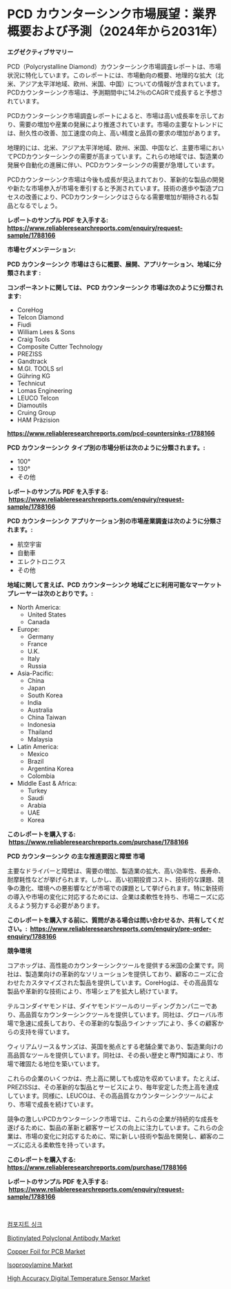 <p><h1>PCD カウンターシンク市場展望：業界概要および予測（2024年から2031年）</h1></p><p><strong>エグゼクティブサマリー</strong></p>
<p><p>PCD（Polycrystalline Diamond）カウンターシンク市場調査レポートは、市場状況に特化しています。このレポートには、市場動向の概要、地理的な拡大（北米、アジア太平洋地域、欧州、米国、中国）についての情報が含まれています。PCDカウンターシンク市場は、予測期間中に14.2％のCAGRで成長すると予想されています。</p><p>PCDカウンターシンク市場調査レポートによると、市場は高い成長率を示しており、需要の増加や産業の発展により推進されています。市場の主要なトレンドには、耐久性の改善、加工速度の向上、高い精度と品質の要求の増加があります。</p><p>地理的には、北米、アジア太平洋地域、欧州、米国、中国など、主要市場においてPCDカウンターシンクの需要が高まっています。これらの地域では、製造業の発展や自動化の進展に伴い、PCDカウンターシンクの需要が急増しています。</p><p>PCDカウンターシンク市場は今後も成長が見込まれており、革新的な製品の開発や新たな市場参入が市場を牽引すると予測されています。技術の進歩や製造プロセスの改善により、PCDカウンターシンクはさらなる需要増加が期待される製品となるでしょう。</p></p>
<p><strong>レポートのサンプル PDF を入手する: <a href="https://www.reliableresearchreports.com/enquiry/request-sample/1788166">https://www.reliableresearchreports.com/enquiry/request-sample/1788166</a></strong></p>
<p><strong>市場セグメンテーション:</strong></p>
<p><strong> PCD カウンターシンク 市場はさらに概要、展開、アプリケーション、地域に分類されます :</strong></p>
<p><strong>コンポーネントに関しては、 PCD カウンターシンク 市場は次のように分類されます: &nbsp;</strong></p>
<p><ul><li>CoreHog</li><li>Telcon Diamond</li><li>Fiudi</li><li>William Lees & Sons</li><li>Craig Tools</li><li>Composite Cutter Technology</li><li>PREZISS</li><li>Gandtrack</li><li>M.GI. TOOLS srl</li><li>Gühring KG</li><li>Technicut</li><li>Lomas Engineering</li><li>LEUCO Telcon</li><li>Diamoutils</li><li>Cruing Group</li><li>HAM Präzision</li></ul></p>
<p><strong><a href="https://www.reliableresearchreports.com/pcd-countersinks-r1788166">https://www.reliableresearchreports.com/pcd-countersinks-r1788166</a></strong></p>
<p><strong> PCD カウンターシンク タイプ別の市場分析は次のように分類されます。:</strong></p>
<p><ul><li>100°</li><li>130°</li><li>その他</li></ul></p>
<p><strong>レポートのサンプル PDF を入手する: &nbsp;<a href="https://www.reliableresearchreports.com/enquiry/request-sample/1788166">https://www.reliableresearchreports.com/enquiry/request-sample/1788166</a></strong></p>
<p><strong> PCD カウンターシンク アプリケーション別の市場産業調査は次のように分類されます。:</strong></p>
<p><ul><li>航空宇宙</li><li>自動車</li><li>エレクトロニクス</li><li>その他</li></ul></p>
<p><strong>地域に関して言えば、PCD カウンターシンク 地域ごとに利用可能なマーケットプレーヤーは次のとおりです。:</strong></p>
<p><ul>
    <li>
        North America:
        <ul>
            <li>United States</li>
            <li>Canada</li>
        </ul>
    </li>
    <li>
        Europe:
        <ul>
            <li>Germany</li>
            <li>France</li>
            <li>U.K.</li>
            <li>Italy</li>
            <li>Russia</li>
        </ul>
    </li>
    <li>
        Asia-Pacific:
        <ul>
            <li>China</li>
            <li>Japan</li>
            <li>South Korea</li>
            <li>India</li>
            <li>Australia</li>
            <li>China Taiwan</li>
            <li>Indonesia</li>
            <li>Thailand</li>
            <li>Malaysia</li>
        </ul>
    </li>
    <li>
        Latin America:
        <ul>
            <li>Mexico</li>
            <li>Brazil</li>
            <li>Argentina Korea</li>
            <li>Colombia</li>
        </ul>
    </li>
    <li>
        Middle East & Africa:
        <ul>
            <li>Turkey</li>
            <li>Saudi</li>
            <li>Arabia</li>
            <li>UAE</li>
            <li>Korea</li>
        </ul>
    </li>
    </ul></p>
<p><strong>このレポートを購入する: &nbsp;<a href="https://www.reliableresearchreports.com/purchase/1788166">https://www.reliableresearchreports.com/purchase/1788166</a></strong></p>
<p><strong>PCD カウンターシンク の主な推進要因と障壁 市場</strong></p>
<p><p>主要なドライバーと障壁は、需要の増加、製造業の拡大、高い効率性、長寿命、耐摩耗性などが挙げられます。しかし、高い初期投資コスト、技術的な課題、競争の激化、環境への悪影響などが市場での課題として挙げられます。特に新技術の導入や市場の変化に対応するためには、企業は柔軟性を持ち、市場ニーズに応えるよう努力する必要があります。</p></p>
<p><strong>このレポートを購入する前に、質問がある場合は問い合わせるか、共有してください。:&nbsp; <a href="https://www.reliableresearchreports.com/enquiry/pre-order-enquiry/1788166">https://www.reliableresearchreports.com/enquiry/pre-order-enquiry/1788166</a></strong></p>
<p><strong>競争環境</strong></p>
<p><p>コアホッグは、高性能のカウンターシンクツールを提供する米国の企業です。同社は、製造業向けの革新的なソリューションを提供しており、顧客のニーズに合わせたカスタマイズされた製品を提供しています。CoreHogは、その高品質な製品や革新的な技術により、市場シェアを拡大し続けています。</p><p>テルコンダイヤモンドは、ダイヤモンドツールのリーディングカンパニーであり、高品質なカウンターシンクツールを提供しています。同社は、グローバル市場で急速に成長しており、その革新的な製品ラインナップにより、多くの顧客からの支持を得ています。</p><p>ウィリアムリース＆サンズは、英国を拠点とする老舗企業であり、製造業向けの高品質なツールを提供しています。同社は、その長い歴史と専門知識により、市場で確固たる地位を築いています。</p><p>これらの企業のいくつかは、売上高に関しても成功を収めています。たとえば、PREZISSは、その革新的な製品とサービスにより、毎年安定した売上高を達成しています。同様に、LEUCOは、その高品質なカウンターシンクツールにより、市場で成長を続けています。</p><p>競争の激しいPCDカウンターシンク市場では、これらの企業が持続的な成長を遂げるために、製品の革新と顧客サービスの向上に注力しています。これらの企業は、市場の変化に対応するために、常に新しい技術や製品を開発し、顧客のニーズに応える柔軟性を持っています。</p></p>
<p><strong>このレポートを購入する: &nbsp; <a href="https://www.reliableresearchreports.com/purchase/1788166">https://www.reliableresearchreports.com/purchase/1788166</a></strong></p>
<p><strong>レポートのサンプル PDF を入手する: &nbsp;<a href="https://www.reliableresearchreports.com/enquiry/request-sample/1788166">https://www.reliableresearchreports.com/enquiry/request-sample/1788166</a></strong><strong></strong></p>
<p>&nbsp;</p>
<p><p><a href="https://github.com/crfsywufhm81415/Market-Research-Report-List-1/blob/main/698618924074.md">컴포지트 싱크</a></p><p><a href="https://github.com/bmorecock/Market-Research-Report-List-2/blob/main/biotinylated-polyclonal-antibody-market.md">Biotinylated Polyclonal Antibody Market</a></p><p><a href="https://issuu.com/reportprime-2/docs/copper-foil-for-pcb-market-size-2030.pptx">Copper Foil for PCB Market</a></p><p><a href="https://www.linkedin.com/pulse/isopropylamine-market-size-share-amp-trends-analysis-report-mjjtc?trackingId=Mg6uUMxrStGFFrs3UfnAvA%3D%3D">Isopropylamine Market</a></p><p><a href="https://boundless-drawbridge-702.notion.site/High-Accuracy-Digital-Temperature-Sensor-Market-Research-Report-Its-History-and-Forecast-2024-to-20-9560c5f2414c44488175b71ac99ba139">High Accuracy Digital Temperature Sensor Market</a></p></p>